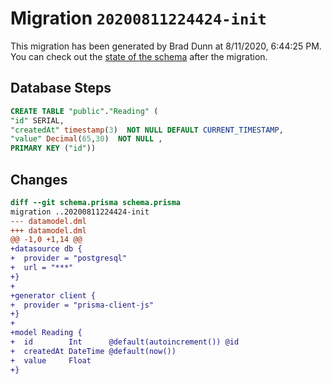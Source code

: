 # Migration `20200811224424-init`

This migration has been generated by Brad Dunn at 8/11/2020, 6:44:25 PM.
You can check out the [state of the schema](./schema.prisma) after the migration.

## Database Steps

```sql
CREATE TABLE "public"."Reading" (
"id" SERIAL,
"createdAt" timestamp(3)  NOT NULL DEFAULT CURRENT_TIMESTAMP,
"value" Decimal(65,30)  NOT NULL ,
PRIMARY KEY ("id"))
```

## Changes

```diff
diff --git schema.prisma schema.prisma
migration ..20200811224424-init
--- datamodel.dml
+++ datamodel.dml
@@ -1,0 +1,14 @@
+datasource db {
+  provider = "postgresql"
+  url = "***"
+}
+
+generator client {
+  provider = "prisma-client-js"
+}
+
+model Reading {
+  id        Int      @default(autoincrement()) @id
+  createdAt DateTime @default(now())
+  value     Float
+}
```


